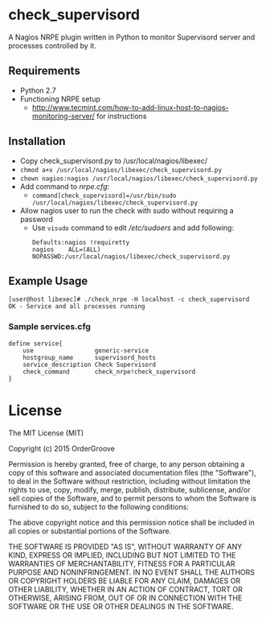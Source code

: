 # check_supervisord

A Nagios NRPE plugin written in Python to monitor Supervisord server and processes controlled by it.

## Requirements
- Python 2.7
- Functioning NRPE setup
  - http://www.tecmint.com/how-to-add-linux-host-to-nagios-monitoring-server/ for instructions

## Installation
- Copy check_supervisord.py to /usr/local/nagios/libexec/
- ```chmod a+x /usr/local/nagios/libexec/check_supervisord.py```
- ```chown nagios:nagios /usr/local/nagios/libexec/check_supervisord.py```
- Add command to *nrpe.cfg*:
  - ```command[check_supervisord]=/usr/bin/sudo /usr/local/nagios/libexec/check_supervisord.py```
- Allow nagios user to run the check with sudo without requiring a password
  - Use ```visudo``` command to edit */etc/sudoers* and add following:
    ```
    Defaults:nagios !requiretty
    nagios    ALL=(ALL)   NOPASSWD:/usr/local/nagios/libexec/check_supervisord.py
    ```

## Example Usage
```
[user@host libexec]# ./check_nrpe -H localhost -c check_supervisord
OK - Service and all processes running
```

### Sample services.cfg
```
define service{
    use                 generic-service
    hostgroup_name	    supervisord_hosts
    service_description Check Supervisord
    check_command	    check_nrpe!check_supervisord
}
```


License
=======
The MIT License (MIT)

Copyright (c) 2015 OrderGroove

Permission is hereby granted, free of charge, to any person obtaining a copy
of this software and associated documentation files (the "Software"), to deal
in the Software without restriction, including without limitation the rights
to use, copy, modify, merge, publish, distribute, sublicense, and/or sell
copies of the Software, and to permit persons to whom the Software is
furnished to do so, subject to the following conditions:

The above copyright notice and this permission notice shall be included in
all copies or substantial portions of the Software.

THE SOFTWARE IS PROVIDED "AS IS", WITHOUT WARRANTY OF ANY KIND, EXPRESS OR
IMPLIED, INCLUDING BUT NOT LIMITED TO THE WARRANTIES OF MERCHANTABILITY,
FITNESS FOR A PARTICULAR PURPOSE AND NONINFRINGEMENT. IN NO EVENT SHALL THE
AUTHORS OR COPYRIGHT HOLDERS BE LIABLE FOR ANY CLAIM, DAMAGES OR OTHER
LIABILITY, WHETHER IN AN ACTION OF CONTRACT, TORT OR OTHERWISE, ARISING FROM,
OUT OF OR IN CONNECTION WITH THE SOFTWARE OR THE USE OR OTHER DEALINGS IN
THE SOFTWARE.
